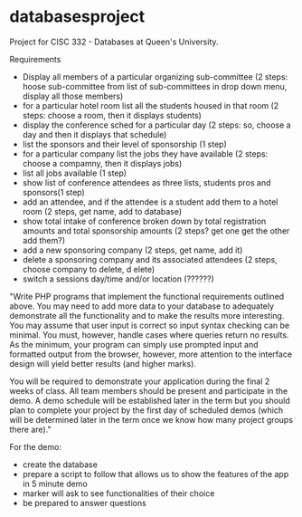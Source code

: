 # databasesproject
Project for CISC 332 - Databases at Queen's University.

Requirements
- Display all members of a particular organizing sub-committee (2 steps: hoose sub-committee from list of sub-committees in drop down menu, display all those members)
- for a particular hotel room list all the students housed in that room  (2 steps: choose a room, then it displays students)
- display the conference sched for a particular day (2 steps: so, choose a day and then it displays that schedule)
- list the sponsors and their level of sponsorship (1 step)
- for a particular company list the jobs they have available (2 steps: choose a compamny, then it displays jobs)
- list all jobs available (1 step)
- show list of conference attendees as three lists, students pros and sponsors(1 step)
- add an attendee, and if the attendee is a student add them to a hotel room (2 steps, get name, add to database)
- show total intake of conference broken down by total registration amounts and total sponsorship amounts (2 steps? get one get the other add them?)
- add a new sponsoring company (2 steps, get name, add it)
- delete a sponsoring company and its associated attendees (2 steps, choose company to delete, d elete)
- switch a sessions day/time and/or location (??????)

"Write PHP programs that implement the functional requirements outlined above.  You may need to add more data to your database to adequately demonstrate all the functionality and to make the results more interesting. You may assume that user input is correct so input syntax checking can be minimal. You must, however, handle cases where queries return no results. As the minimum, your program can simply use prompted input and formatted output from the browser, however, more attention to the interface design will yield better results (and higher marks).

You will be required to demonstrate your application during the final 2 weeks of class.   All team members should be present and participate in the demo. A demo schedule will be established later in the term but you should plan to complete your project by the first day of scheduled demos (which will be determined later in the term once we know how many project groups there are)."

For the demo:
- create the database
- prepare a script to follow that allows us to show the features of the app in 5 minute demo
- marker will ask to see functionalities of their choice 
- be prepared to answer questions
